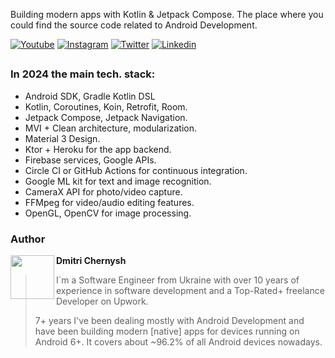 Building modern apps with Kotlin & Jetpack Compose. The place where you could find the source code related to Android Development.

[![Youtube](https://img.shields.io/badge/-youtube-red?logo=youtube&message=Youtube&style=for-the-badge&label=Watch+on)](https://www.youtube.com/@mobiledevpro?sub_confirmation=1)
[![Instagram](https://img.shields.io/badge/-instagram-E4405F?logo=instagram&message=Behind+the+scenes+in+Storiesn&style=for-the-badge&logoColor=white&label=progress+%26+insights)](https://www.instagram.com/mobiledevpro/)
[![Twitter](https://img.shields.io/badge/-twitter-1DA1F2?logo=twitter&style=for-the-badge&logoColor=white)](https://twitter.com/mobiledev_pro)
[![Linkedin](https://img.shields.io/badge/-linkedin-0A66C2?logo=linkedin&style=for-the-badge&logoColor=white)](https://www.linkedin.com/in/dmitriychernysh/)

##
### In 2024 the main tech. stack: 

* Android SDK, Gradle Kotlin DSL
* Kotlin, Coroutines, Koin, Retrofit, Room.
* Jetpack Compose, Jetpack Navigation.
* MVI + Clean architecture, modularization.
* Material 3 Design.
* Ktor + Heroku for the app backend.
* Firebase services, Google APIs.
* Circle CI or GitHub Actions for continuous integration.
* Google ML kit for text and image recognition.
* CameraX API for photo/video capture.
* FFMpeg for video/audio editing features.
* OpenGL, OpenCV for image processing. 


### Author

<a href="https://github.com/dmitriy-chernysh" target="_blank">
  <img src="https://s.gravatar.com/avatar/72c649d298a8f0f088fd0850e19b9147?s=400" width="70" align="left">
</a>

**Dmitri Chernysh**


> I`m a Software Engineer from Ukraine with over 10 years of experience in software development and a Top-Rated+ freelance Developer on Upwork.
>
>  7+ years I've been dealing mostly with Android Development and have been building modern [native] apps for devices running on Android 6+. It covers about ~96.2% of all Android devices nowadays.
>



